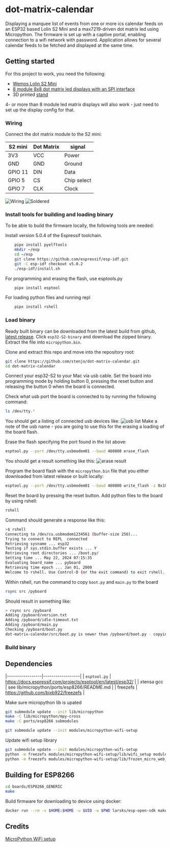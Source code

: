 # dot-matrix-calendar

Displaying a marquee list of events from one or more ics calendar feeds on an ESP32 based Lolin S2 Mini and a max7219-driven dot matrix led using Micropython. The firmware is set up with a captive portal, enabling 
connection to a wifi network with password.
Application allows for several calendar feeds to be fetched and displayed at the same time.

## Getting started

For this project to work, you need the following:

- [Wemos Lolin S2 Mini](https://elkim.no/produkt/esp32-s2-mini-v1-0-0/)
- [8 module 8x8 dot matrix led displays with an SPI interface](https://www.aliexpress.com/item/1005006246992859.html?channel=twinner)
- 3D printed [stand](stand/README.md)

4- or more than 8 module led matrix displays will also work - just need to set up the display config for that.

### Wiring

Connect the dot matrix module to the S2 mini:

| S2 mini | Dot Matrix | signal      |
|---------|------------|-------------|
| 3V3     | VCC        | Power       |
| GND     | GND        | Ground      |
| GPIO 11 | DIN        | Data        |
| GPIO 5  | CS         | Chip select |
| GPIO 7  | CLK        | Clock       |

![Wiring](wiring.png)
![Soldered](soldered.jpg)

### Install tools for building and loading binary

To be able to build the firmware locally, the following tools are needed:

Install version 5.0.4 of the Espressif toolchain.

```bash
    pipx install pyelftools
    mkdir ~/esp
    cd ~/esp
    git clone https://github.com/espressif/esp-idf.git
    git -C esp-idf checkout v5.0.2
    ./esp-idf/install.sh
```

For programming and erasing the flash, use esptools.py

```bash
    pipx install esptool
```

For loading python files and running repl

```bash
    pipx install rshell
```

### Load binary

Ready built binary can be downloaded from the latest build from github, [latest release](https://github.com/stenjo/dot-matrix-calendar/releases/latest). Click `esp32-S2-binary` and download the zipped binary. Extract the file into `micropython.bin`.

Clone and extract this repo and move into the repository root:

```bash
git clone https://github.com/stenjo/dot-matrix-calendar.git
cd dot-matrix-calendar
```

Connect your esp32-S2 to your Mac via usb cable. Set the board into programming mode by holding button 0, pressing the reset button and releasing the button 0 when the board is connected.

Check what usb port the board is connected to by running the following command:

```bash
ls /dev/tty.*
```

You should get a listing of connected usb devices like:
![usb list](usb-name.png)
Make a note of the usb name - you are going to use this for the erasing a loading of the board flash.

Erase the flash specifying the port found in the list above:

```bash
esptool.py --port /dev/tty.usbmodem01 --baud 460800 erase_flash
```

You should get a result something like this:
![erase result](erasing-flash.png)

Program the board flash with the `micropython.bin` file that you either downloaded from latest release or built locally:

```bash
esptool.py --port /dev/tty.usbmodem01 --baud 460800 write_flash -z 0x1000 micropython.bin
```

Reset the board by pressing the reset button.
Add python files to the board by using rshell:

```bash
rshell
```

Command should generate a response like this:

```bash
>$ rshell
Connecting to /dev/cu.usbmodem1234561 (buffer-size 256)...
Trying to connect to REPL  connected
Retrieving sysname ... esp32
Testing if sys.stdin.buffer exists ... Y
Retrieving root directories ... /boot.py/
Setting time ... May 22, 2024 07:15:35
Evaluating board_name ... pyboard
Retrieving time epoch ... Jan 01, 2000
Welcome to rshell. Use Control-D (or the exit command) to exit rshell.
```

Within rshell, run the command to copy `boot.py` and `main.py` to the board

```bash
rsync src /pyboard
```

Should result in something like:

```bash
> rsync src /pyboard
Adding /pyboard/version.txt
Adding /pyboard/idle-timeout.txt
Adding /pyboard/main.py
Checking /pyboard/boot.py
dot-matrix-calendar/src/boot.py is newer than /pyboard/boot.py - copying
```

### Build binary

## Dependencies

|-----------------|------------------|
| `esptool.py` | https://docs.espressif.com/projects/esptool/en/latest/esp32/ |
| xtensa gcc | see lib/micropython/ports/esp8266/README.md |
| freezefs | https://github.com/bixb922/freezefs |

Make sure micropython lib is upated

``` bash
git submodule update --init lib/micropython
make -C lib/micropython/mpy-cross
make -C ports/esp8266 submodules

git submodule update --init modules/micropython-wifi-setup
```

Update wifi setup library
``` bash
git submodule update --init modules/micropython-wifi-setup
python -m freezefs modules/micropython-wifi-setup/lib/wifi_setup modules/frozen_wifi_setup.py -ov always
python -m freezefs modules/micropython-wifi-setup/lib/frozen_micro_web_srv_2 modules/frozen_frozen_micro_web_srv_2.py -ov always
```

## Building for ESP8266
```bash
cd boards/ESP8266_GENERIC
make
```

Build firmware for downloading to device using docker:

```bash
docker run --rm -v $HOME:$HOME -u $UID -w $PWD larsks/esp-open-sdk make PYTHON=python3
```


## Credits

[MicroPython WiFi setup](https://github.com/george-hawkins/micropython-wifi-setup)